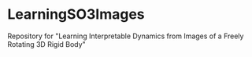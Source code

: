 # LearningSO3Images
Repository for "Learning Interpretable Dynamics from Images of a Freely Rotating 3D Rigid Body"
